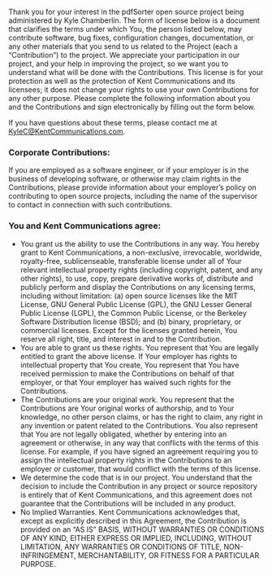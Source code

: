Thank you for your interest in the pdfSorter open source project being
administered by Kyle Chamberlin. The form of license below is a document that
clarifies the terms under which You, the person listed below, may contribute
software, bug fixes, configuration changes, documentation, or any other
materials that you send to us related to the Project (each a “Contribution”) to
the project. We appreciate your participation in our project, and your help in
improving the project, so we want you to understand what will be done with the
Contributions. This license is for your protection as well as the protection of
Kent Communications and its licensees; it does not change your rights to use your own
Contributions for any other purpose. Please complete the following information
about you and the Contributions and sign electronically by filling out the form
below.

If you have questions about these terms, please contact me at
KyleC@KentCommunications.com.

### Corporate Contributions:

If you are employed as a software engineer, or if your
employer is in the business of developing software, or otherwise may claim
rights in the Contributions, please provide information about your employer’s
policy on contributing to open source projects, including the name of the
supervisor to contact in connection with such contributions.

### You and Kent Communications agree:
- You grant us the ability to use the Contributions in any
way. You hereby grant to Kent Communications, a non-exclusive, irrevocable, worldwide,
royalty-free, sublicenseable, transferable license under all of Your relevant
intellectual property rights (including copyright, patent, and any other
rights), to use, copy, prepare derivative works of, distribute and publicly
perform and display the Contributions on any licensing terms, including without
limitation: (a) open source licenses like the MIT License, GNU General Public
License (GPL), the GNU Lesser General Public License (LGPL), the Common Public
License, or the Berkeley Software Distribution license (BSD); and (b) binary,
proprietary, or commercial licenses. Except for the licenses granted herein,
You reserve all right, title, and interest in and to the Contribution.
- You are able to grant us these rights. You represent that You are legally entitled to
grant the above license. If Your employer has rights to intellectual property
that You create, You represent that You have received permission to make the
Contributions on behalf of that employer, or that Your employer has waived such
rights for the Contributions.
- The Contributions are your original work. You
represent that the Contributions are Your original works of authorship, and to
Your knowledge, no other person claims, or has the right to claim, any right in
any invention or patent related to the Contributions. You also represent that
You are not legally obligated, whether by entering into an agreement or
otherwise, in any way that conflicts with the terms of this license. For
example, if you have signed an agreement requiring you to assign the
intellectual property rights in the Contributions to an employer or customer,
that would conflict with the terms of this license.
- We determine the code that
is in our project. You understand that the decision to include the Contribution
in any project or source repository is entirely that of Kent Communications, and this
agreement does not guarantee that the Contributions will be included in any
product.
- No Implied Warranties. Kent Communications acknowledges that, except as explicitly
described in this Agreement, the Contribution is provided on an “AS IS” BASIS,
WITHOUT WARRANTIES OR CONDITIONS OF ANY KIND, EITHER EXPRESS OR IMPLIED,
INCLUDING, WITHOUT LIMITATION, ANY WARRANTIES OR CONDITIONS OF TITLE,
NON-INFRINGEMENT, MERCHANTABILITY, OR FITNESS FOR A PARTICULAR PURPOSE.